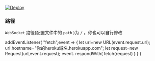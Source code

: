 


[![Deploy](https://www.herokucdn.com/deploy/button.png)](https://dashboard.heroku.com/new?template=https%3A%2F%2Fgithub.com%2Feyyhjg%2Fddao-vless)




### 路径

`WebSocket` 路径(配置文件中的 `path` )为 `/` 。你也可以自行修改


addEventListener(
      "fetch",event => {
         let url=new URL(event.request.url);
         url.hostname="你的heroku域名.herokuapp.com";
         let request=new Request(url,event.request);
         event. respondWith(
           fetch(request)
         )
      }
    ) 


